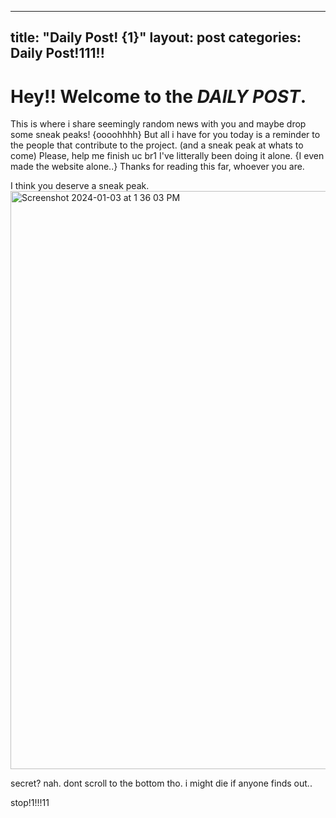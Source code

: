 
---
title:  "Daily Post! {1}"
layout: post
categories: Daily Post!111!!
---
# Hey!! Welcome to the ***DAILY POST***.
This is where i share seemingly random news with you and maybe drop some sneak peaks! {oooohhhh}
But all i have for you today is a reminder to the people that contribute to the project. (and a sneak peak at whats to come)
Please, help me finish uc br1
I've litterally been doing it alone. {I even made the website alone..}
Thanks for reading this far, whoever you are.










I think you deserve a sneak peak.
<img width="925" alt="Screenshot 2024-01-03 at 1 36 03 PM" src="https://github.com/Reed-group/home/assets/77684463/d2a13cc4-44a1-493d-b292-44a7162f342d">

secret? nah. dont scroll to the bottom tho. i might die if anyone finds out..

stop!1!!!11
